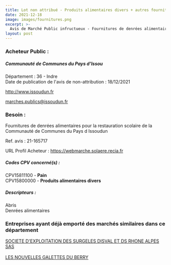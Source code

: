```yaml
---
title: Lot non attribué - Produits alimentaires divers + autres fournitures
date: 2021-12-18
image: images/fournitures.png
excerpt: >-
  Avis de Marché Public infructueux - Fournitures de denrées alimentaires pour la restauration scolaire de la Communauté de Communes du Pays d'Issoudun
layout: post
---
```


### Acheteur Public :
##### Communauté de Communes du Pays d'Issou
Département : 36 - Indre<br/>
Date de publication de l'avis de non-attribution : 18/12/2021


http://www.issoudun.fr

marches.publics@issoudun.fr


### Besoin :

Fournitures de denrées alimentaires pour la restauration scolaire de la Communauté de Communes du Pays d Issoudun

Ref. avis : 21-165717

URL Profil Acheteur : https://webmarche.solaere.recia.fr

##### Codes CPV concerné(s) :
CPV15811100 - **Pain** <br/>
CPV15800000 - **Produits alimentaires divers** <br/>

##### Descripteurs :
Abris <br/>
Denrées alimentaires <br/>

### Entreprises ayant déjà emporté des marchés similaires dans ce département
<a href="/entreprise-549/siren-340670777">SOCIETE D'EXPLOITATION DES SURGELES DISVAL ET DS RHONE ALPES SAS</a><br/><br/>
<a href="/entreprise-561/siren-438679912">LES NOUVELLES GALETTES DU BERRY</a><br/><br/>
